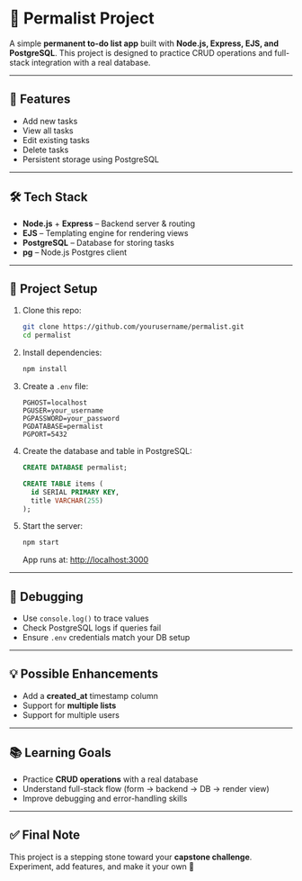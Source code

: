 # 📝 Permalist Project

A simple **permanent to-do list app** built with **Node.js, Express, EJS, and PostgreSQL**.
This project is designed to practice CRUD operations and full-stack integration with a real database.

---

## 🚀 Features

* Add new tasks
* View all tasks
* Edit existing tasks
* Delete tasks
* Persistent storage using PostgreSQL

---

## 🛠️ Tech Stack

* **Node.js** + **Express** – Backend server & routing
* **EJS** – Templating engine for rendering views
* **PostgreSQL** – Database for storing tasks
* **pg** – Node.js Postgres client

---

## 📂 Project Setup

1. Clone this repo:

   ```bash
   git clone https://github.com/yourusername/permalist.git
   cd permalist
   ```

2. Install dependencies:

   ```bash
   npm install
   ```

3. Create a `.env` file:

   ```env
   PGHOST=localhost
   PGUSER=your_username
   PGPASSWORD=your_password
   PGDATABASE=permalist
   PGPORT=5432
   ```

4. Create the database and table in PostgreSQL:

   ```sql
   CREATE DATABASE permalist;

   CREATE TABLE items (
     id SERIAL PRIMARY KEY,
     title VARCHAR(255)
   );
   ```

5. Start the server:

   ```bash
   npm start
   ```

   App runs at: [http://localhost:3000](http://localhost:3000)

---

## 🐞 Debugging

* Use `console.log()` to trace values
* Check PostgreSQL logs if queries fail
* Ensure `.env` credentials match your DB setup

---

## 💡 Possible Enhancements

* Add a **created_at** timestamp column
* Support for **multiple lists**
* Support for multiple users

---

## 📚 Learning Goals

* Practice **CRUD operations** with a real database
* Understand full-stack flow (form → backend → DB → render view)
* Improve debugging and error-handling skills

---

## ✅ Final Note

This project is a stepping stone toward your **capstone challenge**.
Experiment, add features, and make it your own 🚀
